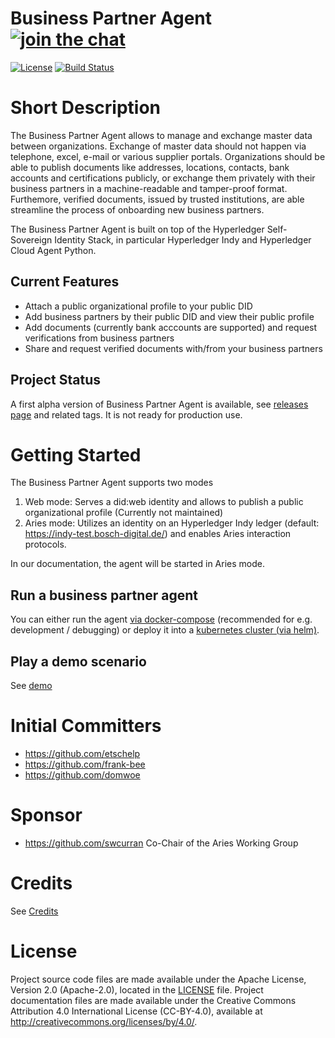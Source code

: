 # Business Partner Agent [![join the chat][rocketchat-image]][rocketchat-url]

[rocketchat-url]: https://chat.hyperledger.org/channel/business-partner-agent
[rocketchat-image]: https://open.rocket.chat/images/join-chat.svg

[![License](https://img.shields.io/badge/License-Apache%202.0-blue.svg)](LICENSE)
[![Build Status](https://dev.azure.com/economy-of-things/Business-Partner-Agent/_apis/build/status/hyperledger-labs.business-partner-agent?branchName=master)](https://dev.azure.com/economy-of-things/Business-Partner-Agent/_build/latest?definitionId=79&branchName=master)

# Short Description
The Business Partner Agent allows to manage and exchange master data between organizations. Exchange of master data should not happen via telephone, excel, e-mail or various supplier portals. Organizations should be able to publish documents like addresses, locations, contacts, bank accounts and certifications publicly, or exchange them privately with their business partners in a machine-readable and tamper-proof format. Furthemore, verified documents, issued by trusted institutions, are able streamline the process of onboarding new business partners.

The Business Partner Agent is built on top of the Hyperledger Self-Sovereign Identity Stack, in particular Hyperledger Indy and Hyperledger Cloud Agent Python.

## Current Features

- Attach a public organizational profile to your public DID
- Add business partners by their public DID and view their public profile
- Add documents (currently bank acccounts are supported) and request verifications from business partners
- Share and request verified documents with/from your business partners

## Project Status

A first alpha version of Business Partner Agent is available, see
[releases page](https://github.com/hyperledger-labs/business-partner-agent/releases) and related tags.
It is not ready for production use. 

# Getting Started

The Business Partner Agent supports two modes
1. Web mode: Serves a did:web identity and allows to publish a public organizational profile (Currently not maintained)
2. Aries mode: Utilizes an identity on an Hyperledger Indy ledger (default: https://indy-test.bosch-digital.de/) and enables Aries interaction protocols.

In our documentation, the agent will be started in Aries mode.

## Run a business partner agent

You can either run the agent [via docker-compose](scripts/) (recommended for e.g. development / debugging) or deploy it into a [kubernetes cluster (via helm)](charts/bpa).

## Play a demo scenario

See [demo](./demo.md)

# Initial Committers
- https://github.com/etschelp
- https://github.com/frank-bee
- https://github.com/domwoe

# Sponsor
- https://github.com/swcurran Co-Chair of the Aries Working Group

# Credits

See [Credits](./CREDITS.md)

# License

Project source code files are made available under the Apache License, Version 2.0 (Apache-2.0), located in the [LICENSE](LICENSE) file. Project documentation files are made available under the Creative Commons Attribution 4.0 International License (CC-BY-4.0), available at http://creativecommons.org/licenses/by/4.0/.
